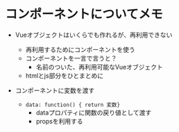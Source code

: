 # コンポーネントについてメモ
- Vueオブジェクトはいくらでも作れるが、再利用できない
  - 再利用するためにコンポーネントを使う
  - コンポーネントを一言で言うと？
    - 名前のついた、再利用可能なVueオブジェクト
  - htmlとjs部分をひとまとめに

- コンポーネントに変数を渡す
  - `data: function() { return 変数}`
    - dataプロパティに関数の戻り値として渡す
    - propsを利用する
